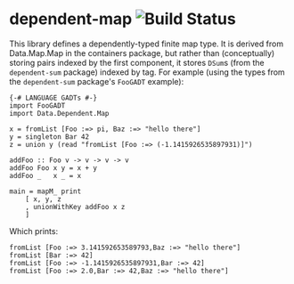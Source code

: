dependent-map ![Build Status](https://travis-ci.org/mokus0/dependent-map.svg?branch=master)
==============

This library defines a dependently-typed finite map type.  It is derived from Data.Map.Map in the containers package, but rather than (conceptually) storing pairs indexed by the first component, it stores `DSum`s (from the `dependent-sum` package) indexed by tag.  For example (using the types from the `dependent-sum` package's `FooGADT` example):

    {-# LANGUAGE GADTs #-}
    import FooGADT
    import Data.Dependent.Map
    
    x = fromList [Foo :=> pi, Baz :=> "hello there"]
    y = singleton Bar 42
    z = union y (read "fromList [Foo :=> (-1.1415926535897931)]")
    
    addFoo :: Foo v -> v -> v -> v
    addFoo Foo x y = x + y
    addFoo _   x _ = x
    
    main = mapM_ print
        [ x, y, z
        , unionWithKey addFoo x z
        ]

Which prints:

    fromList [Foo :=> 3.141592653589793,Baz :=> "hello there"]
    fromList [Bar :=> 42]
    fromList [Foo :=> -1.1415926535897931,Bar :=> 42]
    fromList [Foo :=> 2.0,Bar :=> 42,Baz :=> "hello there"]
